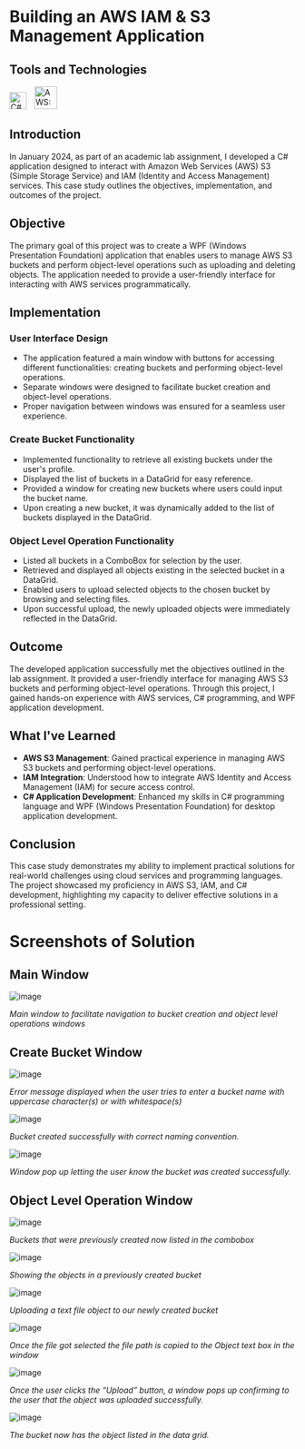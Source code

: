 # Building an AWS IAM & S3 Management Application

## Tools and Technologies
<div style="display: inline-block">
    <img title="C#" width="30px" style="padding-right:10px;" src="https://cdn.jsdelivr.net/gh/devicons/devicon@latest/icons/csharp/csharp-original.svg">
    <img title="AWS: IAM, S3" width="40px" style="padding-right:10px;" src="https://cdn.jsdelivr.net/gh/devicons/devicon@latest/icons/amazonwebservices/amazonwebservices-plain-wordmark.svg">
</div>

## Introduction
In January 2024, as part of an academic lab assignment, I developed a C# application designed to interact with Amazon Web Services (AWS) S3 (Simple Storage Service) and IAM (Identity and Access Management) services. This case study outlines the objectives, implementation, and outcomes of the project.

## Objective
The primary goal of this project was to create a WPF (Windows Presentation Foundation) application that enables users to manage AWS S3 buckets and perform object-level operations such as uploading and deleting objects. The application needed to provide a user-friendly interface for interacting with AWS services programmatically.

## Implementation

### User Interface Design
- The application featured a main window with buttons for accessing different functionalities: creating buckets and performing object-level operations.
- Separate windows were designed to facilitate bucket creation and object-level operations.
- Proper navigation between windows was ensured for a seamless user experience.

### Create Bucket Functionality
- Implemented functionality to retrieve all existing buckets under the user's profile.
- Displayed the list of buckets in a DataGrid for easy reference.
- Provided a window for creating new buckets where users could input the bucket name.
- Upon creating a new bucket, it was dynamically added to the list of buckets displayed in the DataGrid.

### Object Level Operation Functionality
- Listed all buckets in a ComboBox for selection by the user.
- Retrieved and displayed all objects existing in the selected bucket in a DataGrid.
- Enabled users to upload selected objects to the chosen bucket by browsing and selecting files.
- Upon successful upload, the newly uploaded objects were immediately reflected in the DataGrid.


## Outcome
The developed application successfully met the objectives outlined in the lab assignment. It provided a user-friendly interface for managing AWS S3 buckets and performing object-level operations. Through this project, I gained hands-on experience with AWS services, C# programming, and WPF application development.

## What I've Learned
- **AWS S3 Management**: Gained practical experience in managing AWS S3 buckets and performing object-level operations.
- **IAM Integration**: Understood how to integrate AWS Identity and Access Management (IAM) for secure access control.
- **C# Application Development**: Enhanced my skills in C# programming language and WPF (Windows Presentation Foundation) for desktop application development.


## Conclusion
This case study demonstrates my ability to implement practical solutions for real-world challenges using cloud services and programming languages. The project showcased my proficiency in AWS S3, IAM, and C# development, highlighting my capacity to deliver effective solutions in a professional setting.



# Screenshots of Solution

## Main Window
![image](https://github.com/TariqueJemison01/aws-iam-s3-service/assets/119014013/748b5ca1-cf20-46f6-8f7a-48f37cd22a1d)

*Main window to facilitate navigation to bucket creation and object level operations windows*

## Create Bucket Window
![image](https://github.com/TariqueJemison01/aws-iam-s3-service/assets/119014013/6b4fe885-1688-4f20-a662-b81021f52f65)

*Error message displayed when the user tries to enter a bucket name with uppercase character(s) or with whitespace(s)*

![image](https://github.com/TariqueJemison01/aws-iam-s3-service/assets/119014013/b65ddda0-3270-4021-9f98-7add288119b5)

*Bucket created successfully with correct naming convention.*

![image](https://github.com/TariqueJemison01/aws-iam-s3-service/assets/119014013/07beffb4-5143-492b-957c-ae4f44a93f09)

*Window pop up letting the user know the bucket was created successfully.*

## Object Level Operation Window
![image](https://github.com/TariqueJemison01/aws-iam-s3-service/assets/119014013/751abc6b-ed3e-4395-9ce5-68bc6828027b)

*Buckets that were previously created now listed in the combobox*

![image](https://github.com/TariqueJemison01/aws-iam-s3-service/assets/119014013/1d8eeee6-6d1b-4d1c-b2de-2b3f06642441)

*Showing the objects in a previously created bucket*

![image](https://github.com/TariqueJemison01/aws-iam-s3-service/assets/119014013/a62081cf-316c-4f85-b649-f6950345083c)

*Uploading a text file object to our newly created bucket*

![image](https://github.com/TariqueJemison01/aws-iam-s3-service/assets/119014013/029356ae-7ba1-428a-a97b-49d97f2acf27)

*Once the file got selected the file path is copied to the Object text box in the window*

![image](https://github.com/TariqueJemison01/aws-iam-s3-service/assets/119014013/4640cdbf-d0c1-4418-8f12-06e0515df178)

*Once the user clicks the “Upload” button, a window pops up confirming to the user that the object was uploaded successfully.*

![image](https://github.com/TariqueJemison01/aws-iam-s3-service/assets/119014013/9ad700a8-fb0d-42e9-83c3-0d268d4378d0)

*The bucket now has the object listed in the data grid.*
